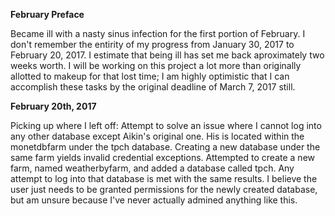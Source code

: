 **February Preface**

Became ill with a nasty sinus infection for the first portion of February. I don't remember the entirity of my progress from January 30, 2017 to February 20, 2017. I estimate that being ill has set me back aproximately two weeks worth. I will be working on this project a lot more than originally allotted to makeup for that lost time; I am highly optimistic that I can accomplish these tasks by the original deadline of March 7, 2017 still.

**February 20th, 2017** 

Picking up where I left off: Attempt to solve an issue where I cannot log into any other database except Aikin's original one. His is located within the monetdbfarm under the tpch database. Creating a new database under the same farm yields invalid credential exceptions. Attempted to create a new farm, named weatherbyfarm, and added a database called tpch. Any attempt to log into that database is met with the same results. I believe the user just needs to be granted permissions for the newly created database, but am unsure because I've never actually admined anything like this.
